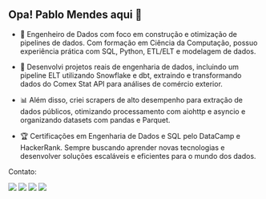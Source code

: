 ## Opa! Pablo Mendes aqui 👋

- 🎯 Engenheiro de Dados com foco em construção e otimização de pipelines de dados. Com formação em Ciência da Computação, possuo experiência prática com SQL, Python, ETL/ELT e modelagem de dados.

- 💾 Desenvolvi projetos reais de engenharia de dados, incluindo um pipeline ELT utilizando Snowflake e dbt, extraindo e transformando dados do Comex Stat API para análises de comércio exterior.

- 📊 Além disso, criei scrapers de alto desempenho para extração de dados públicos, otimizando processamento com aiohttp e asyncio e organizando datasets com pandas e Parquet.

- 🏆 Certificações em Engenharia de Dados e SQL pelo DataCamp e HackerRank. Sempre buscando aprender novas tecnologias e desenvolver soluções escaláveis e eficientes para o mundo dos dados.

Contato:

<div> 
  <a href="https://github.com/pablomendesfaria" target="_blank"><img src="https://img.shields.io/badge/-Portfólio-%23AD0C6D?style=for-the-badge&Color=white" target="_blank"></a>
  <a href="https://drive.google.com/file/d/1bkyj7mPtg0xhuEO5F91AUmglB-zKFQhE/view?usp=drive_link" target="_blank"><img src="https://img.shields.io/badge/-Currículo-%23103B13?style=for-the-badge&Color=white" target="_blank"></a>
  <a href = "mailto:pablomendesfaria@gmail.com"><img src="https://img.shields.io/badge/-Gmail-%23E65602?style=for-the-badge&logo=gmail&logoColor=white" target="_blank"></a>
  <a href="https://www.linkedin.com/in/pablo-mendes-faria-176051150/" target="_blank"><img src="https://img.shields.io/badge/-LinkedIn-%230077B5?style=for-the-badge&logo=linkedin&logoColor=white" target="_blank"></a>
</div>
